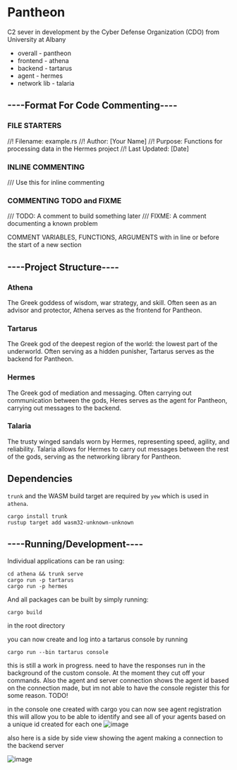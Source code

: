 # Pantheon
C2 sever in development by the Cyber Defense Organization (CDO) from University at Albany                                

- overall - pantheon
- frontend - athena 
- backend - tartarus
- agent - hermes 
- network lib - talaria


## ----Format For Code Commenting----

### FILE STARTERS
//! Filename: example.rs
//! Author: [Your Name]
//! Purpose: Functions for processing data in the Hermes project
//! Last Updated: [Date]

### INLINE COMMENTING
/// Use this for inline commenting 

### COMMENTING TODO and FIXME
/// TODO: A comment to build something later
/// FIXME: A comment documenting a known problem

COMMENT VARIABLES, FUNCTIONS, ARGUMENTS with in line or before the start of a new section

## ----Project Structure----

### Athena
The Greek goddess of wisdom, war strategy, and skill.
Often seen as an advisor and protector, Athena serves as the frontend for Pantheon.

### Tartarus
The Greek god of the deepest region of the world: the lowest part of the underworld.
Often serving as a hidden punisher, Tartarus serves as the backend for Pantheon.

### Hermes
The Greek god of mediation and messaging.
Often carrying out communication between the gods, Heres serves as the agent for Pantheon, carrying out messages to the backend.

### Talaria
The trusty winged sandals worn by Hermes, representing speed, agility, and reliability.
Talaria allows for Hermes to carry out messages between the rest of the gods, serving as the networking library for Pantheon.

## Dependencies
`trunk` and the WASM build target are required by `yew` which is used in `athena`.

```
cargo install trunk
rustup target add wasm32-unknown-unknown
```

## ----Running/Development----
Individual applications can be ran using:
```
cd athena && trunk serve
cargo run -p tartarus
cargo run -p hermes
```
And all packages can be built by simply running:
```
cargo build
```
in the root directory 




you can now create and log into a tartarus console by running
```
cargo run --bin tartarus console

```

this is still a work in progress. need to have the responses run in the background of the custom console. At the moment they cut off your commands. Also the agent and server connection shows the agent id based on the connection made, but im not able to have the console register this for some reason. TODO!


in the console one created with cargo you can now see agent registration
this will allow you to be able to identify and see all of your agents based on a unique id created for each one
![image](https://github.com/user-attachments/assets/e8ffa773-ac81-4d5b-b434-8e3a0d4e7670)



also here is a side by side view showing the agent making a connection to the backend server

![image](https://github.com/user-attachments/assets/3e8f465e-6801-49a0-bb6f-136b543f293b)
